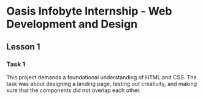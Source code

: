 # Oasis Infobyte Internship - Web Development and Design

## Lesson 1
### Task 1
This project demands a foundational understanding of HTML and CSS. The task was about designing a landing page, testing out creativity, and making sure that the components did not overlap each other.

